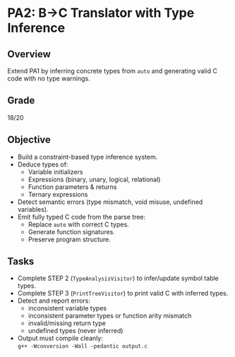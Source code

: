 # PA2: B→C Translator with Type Inference
## Overview
Extend PA1 by inferring concrete types from `auto` and generating valid C code with no type warnings.

## Grade
18/20
## Objective
- Build a constraint-based type inference system.
- Deduce types of:
  - Variable initializers
  - Expressions (binary, unary, logical, relational)
  - Function parameters & returns
  - Ternary expressions
- Detect semantic errors (type mismatch, void misuse, undefined variables).
- Emit fully typed C code from the parse tree:
  - Replace `auto` with correct C types.
  - Generate function signatures.
  - Preserve program structure.

## Tasks
- Complete STEP 2 (`TypeAnalysisVisitor`) to infer/update symbol table types.
- Complete STEP 3 (`PrintTreeVisitor`) to print valid C with inferred types.
- Detect and report errors:
  - inconsistent variable types
  - inconsistent parameter types or function arity mismatch
  - invalid/missing return type
  - undefined types (never inferred)
- Output must compile cleanly:  
  `g++ -Wconversion -Wall -pedantic output.c`
